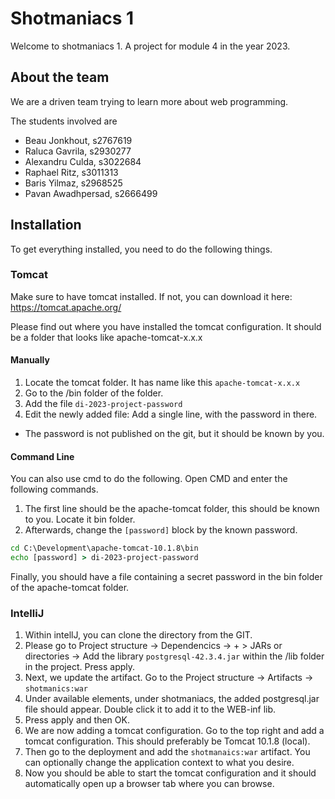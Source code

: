 
# Shotmaniacs 1

Welcome to shotmaniacs 1. A project for module 4 in the year 2023.


## About the team
We are a driven team trying to learn more about web programming.

The students involved are

* Beau Jonkhout, s2767619
* Raluca Gavrila, s2930277
* Alexandru Culda, s3022684
* Raphael Ritz, s3011313
* Baris Yilmaz, s2968525
* Pavan Awadhpersad, s2666499

## Installation

To get everything installed, you need to do the following things.

### Tomcat
Make sure to have tomcat installed. If not, you can download it here: https://tomcat.apache.org/

Please find out where you have installed the tomcat configuration.
It should be a folder that looks like apache-tomcat-x.x.x
#### Manually
1. Locate the tomcat folder. It has name like this `apache-tomcat-x.x.x `
1. Go to the /bin folder of the folder.
1. Add the file `di-2023-project-password`
1. Edit the newly added file: Add a single line, with the password in there.
* The password is not published on the git, but it should be known by you.

#### Command Line
You can also use cmd to do the following. Open CMD and enter the following commands.
1. The first line should be the apache-tomcat folder, this should be known to you. Locate it bin folder.
2. Afterwards, change the `[password]` block by the known password.


```cmd
cd C:\Development\apache-tomcat-10.1.8\bin
echo [password] > di-2023-project-password
```

Finally, you should have a file containing a secret password in the bin folder of the apache-tomcat folder.

### IntelliJ
1. Within intellJ, you can clone the directory from the GIT.
1. Please go to Project structure -> Dependencics -> + > JARs or directories -> Add the library `postgresql-42.3.4.jar` within the /lib folder in the project. Press apply.
1. Next, we update the artifact. Go to the Project structure -> Artifacts -> `shotmanics:war`
1. Under available elements, under shotmaniacs, the added postgresql.jar file should appear. Double click it to add it to the WEB-inf lib.
1. Press apply and then OK.
1. We are now adding a tomcat configuration. Go to the top right and add a tomcat configuration. This should preferably be Tomcat 10.1.8 (local).
1. Then go to the deployment and add the `shotmanaics:war` artifact. You can optionally change the application context to what you desire.
1. Now you should be able to start the tomcat configuration and it should automatically open up a browser tab where you can browse. 